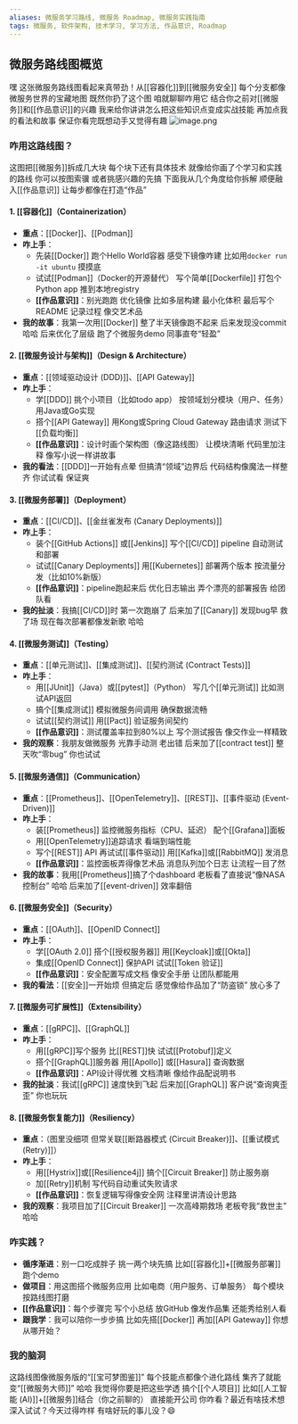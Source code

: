 ```yaml
---
aliases: 微服务学习路线, 微服务 Roadmap, 微服务实践指南
tags: 微服务, 软件架构, 技术学习, 学习方法, 作品意识, Roadmap
---
```


## 微服务路线图概览

嘿 这张微服务路线图看起来真带劲！从[[容器化]]到[[微服务安全]] 每个分支都像微服务世界的宝藏地图 既然你扔了这个图 咱就聊聊咋用它 结合你之前对[[微服务]]和[[作品意识]]的兴趣 我来给你讲讲怎么把这些知识点变成实战技能 再加点我的看法和故事 保证你看完既想动手又觉得有趣
![image.png](https://cdn.jsdelivr.net/gh/duanbiao2000/BlogGallery@main/picutre/20250517114702529.png)

### 咋用这路线图？
这图把[[微服务]]拆成几大块 每个块下还有具体技术 就像给你画了个学习和实践的路线 你可以按图索骥 或者挑感兴趣的先搞 下面我从几个角度给你拆解 顺便融入[[作品意识]] 让每步都像在打造“作品”

#### 1. [[容器化]]（Containerization）
- **重点**：[[Docker]]、[[Podman]]
- **咋上手**：
  - 先装[[Docker]] 跑个Hello World容器 感受下镜像咋建 比如用`docker run -it ubuntu` 摸摸底
  - 试试[[Podman]]（Docker的开源替代） 写个简单[[Dockerfile]] 打包个Python app 推到本地registry
  - **[[作品意识]]**：别光跑跑 优化镜像 比如多层构建 最小化体积 最后写个README 记录过程 像交艺术品
- **我的故事**：我第一次用[[Docker]] 整了半天镜像跑不起来 后来发现没commit 哈哈 后来优化了层级 跑了个微服务demo 同事直夸“轻盈”

#### 2. [[微服务设计与架构]]（Design & Architecture）
- **重点**：[[领域驱动设计 (DDD)]]、[[API Gateway]]
- **咋上手**：
  - 学[[DDD]] 挑个小项目（比如todo app） 按领域划分模块（用户、任务） 用Java或Go实现
  - 搭个[[API Gateway]] 用Kong或Spring Cloud Gateway 路由请求 测试下[[负载均衡]]
  - **[[作品意识]]**：设计时画个架构图（像这路线图） 让模块清晰 代码里加注释 像写小说一样讲故事
- **我的看法**：[[DDD]]一开始有点晕 但搞清“领域”边界后 代码结构像魔法一样整齐 你试试看 保证爽

#### 3. [[微服务部署]]（Deployment）
- **重点**：[[CI/CD]]、[[金丝雀发布 (Canary Deployments)]]
- **咋上手**：
  - 装个[[GitHub Actions]] 或[[Jenkins]] 写个[[CI/CD]] pipeline 自动测试和部署
  - 试试[[Canary Deployments]] 用[[Kubernetes]] 部署两个版本 按流量分发（比如10%新版）
  - **[[作品意识]]**：pipeline跑起来后 优化日志输出 弄个漂亮的部署报告 给团队看
- **我的扯淡**：我搞[[CI/CD]]时 第一次跑崩了 后来加了[[Canary]] 发现bug早 救了场 现在每次部署都像发新歌 哈哈

#### 4. [[微服务测试]]（Testing）
- **重点**：[[单元测试]]、[[集成测试]]、[[契约测试 (Contract Tests)]]
- **咋上手**：
  - 用[[JUnit]]（Java）或[[pytest]]（Python） 写几个[[单元测试]] 比如测试API返回
  - 搞个[[集成测试]] 模拟微服务间调用 确保数据流畅
  - 试试[[契约测试]] 用[[Pact]] 验证服务间契约
  - **[[作品意识]]**：测试覆盖率拉到80%以上 写个测试报告 像交作业一样精致
- **我的观察**：我朋友做微服务 光靠手动测 老出错 后来加了[[contract test]] 整天吹“零bug” 你也试试

#### 5. [[微服务通信]]（Communication）
- **重点**：[[Prometheus]]、[[OpenTelemetry]]、[[REST]]、[[事件驱动 (Event-Driven)]]
- **咋上手**：
  - 装[[Prometheus]] 监控微服务指标（CPU、延迟） 配个[[Grafana]]面板
  - 用[[OpenTelemetry]]追踪请求 看端到端性能
  - 写个[[REST]] API 再试试[[事件驱动]] 用[[Kafka]]或[[RabbitMQ]] 发消息
  - **[[作品意识]]**：监控面板弄得像艺术品 消息队列加个日志 让流程一目了然
- **我的故事**：我用[[Prometheus]]搞了个dashboard 老板看了直接说“像NASA控制台” 哈哈 后来加了[[event-driven]] 效率翻倍

#### 6. [[微服务安全]]（Security）
- **重点**：[[OAuth]]、[[OpenID Connect]]
- **咋上手**：
  - 学[[OAuth 2.0]] 搭个[[授权服务器]] 用[[Keycloak]]或[[Okta]]
  - 集成[[OpenID Connect]] 保护API 试试[[Token 验证]]
  - **[[作品意识]]**：安全配置写成文档 像安全手册 让团队都能用
- **我的看法**：[[安全]]一开始烦 但搞定后 感觉像给作品加了“防盗锁” 放心多了

#### 7. [[微服务可扩展性]]（Extensibility）
- **重点**：[[gRPC]]、[[GraphQL]]
- **咋上手**：
  - 用[[gRPC]]写个服务 比[[REST]]快 试试[[Protobuf]]定义
  - 搭个[[GraphQL]]服务器 用[[Apollo]] 或[[Hasura]] 查询数据
  - **[[作品意识]]**：API设计得优雅 文档清晰 像给作品配说明书
- **我的扯淡**：我试[[gRPC]] 速度快到飞起 后来加[[GraphQL]] 客户说“查询爽歪歪” 你也玩玩

#### 8. [[微服务恢复能力]]（Resiliency）
- **重点**：（图里没细项 但常关联[[断路器模式 (Circuit Breaker)]]、[[重试模式 (Retry)]]）
- **咋上手**：
  - 用[[Hystrix]]或[[Resilience4j]] 搞个[[Circuit Breaker]] 防止服务崩
  - 加[[Retry]]机制 写代码自动重试失败请求
  - **[[作品意识]]**：恢复逻辑写得像安全网 注释里讲清设计思路
- **我的观察**：我项目加了[[Circuit Breaker]] 一次高峰期救场 老板夸我“救世主” 哈哈

### 咋实践？
- **循序渐进**：别一口吃成胖子 挑一两个块先搞 比如[[容器化]]+[[微服务部署]] 跑个demo
- **做项目**：用这图搭个微服务应用 比如电商（用户服务、订单服务） 每个模块按路线图打磨
- **[[作品意识]]**：每个步骤完 写个小总结 放GitHub 像发作品集 还能秀给别人看
- **跟我学**：我可以陪你一步步搞 比如先搭[[Docker]] 再加[[API Gateway]] 你想从哪开始？

### 我的脑洞
这路线图像微服务版的“[[宝可梦图鉴]]” 每个技能点都像个进化路线 集齐了就能变“[[微服务大师]]” 哈哈 我觉得你要是把这些学透 搞个[[个人项目]] 比如[[人工智能 (AI)]]+[[微服务]]结合（你之前聊的） 直接能开公司 你咋看？最近有啥技术想深入试试？今天过得咋样 有啥好玩的事儿没？😄


